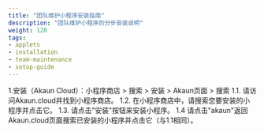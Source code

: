 ```yaml
---
title: "团队维护小程序安装指南"
description: "团队维护小程序的分步安装说明"
weight: 120
tags:
- applets
- installation
- team-maintenance
- setup-guide
---
```

1.安装（Akaun Cloud）：小程序商店 > 搜索 > 安装 > Akaun页面 > 搜索
1.1. 请访问Akaun.cloud并找到小程序商店。
1.2. 在小程序商店中，请搜索您要安装的小程序并点击它。
1.3. 请点击"安装"按钮来安装小程序。
1.4 请点击"akaun"返回Akaun.cloud页面搜索已安装的小程序并点击它（与1.1相同）。